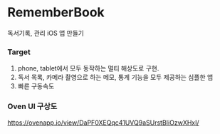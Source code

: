 # RememberBook
독서기록, 관리 iOS 앱 만들기


### Target
1) phone, tablet에서 모두 동작하는 멀티 해상도로 구현.
2) 독서 목록, 카메라 촬영으로 하는 메모, 통계 기능을 모두 제공하는 심플한 앱
3) 빠른 구동속도


### Oven UI 구상도
https://ovenapp.io/view/DaPF0XEQqc41UVQ9aSUrstBIiOzwXHxI/
